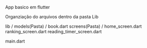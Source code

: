 App basico em flutter

Organziação do arquivos dentro da pasta Lib

lib /
models(Pasta) /  book.dart 
screens(Pasta) / home_screen.dart
          ranking_screen.dart
          reading_timer_screen.dart

main.dart
